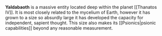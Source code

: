 **Yaldabaoth** is a massive entity located deep within the planet [[Thanatos IV]]. It is most closely related to the mycelium of Earth, however it has grown to a size so absurdly large it has developed the capacity for independent, sapient thought. This size also makes its [[Psionics|psionic capabilities]] beyond any reasonable measurement.